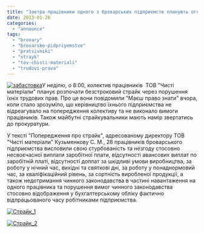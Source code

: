 ```yaml
---
title: "Завтра працівники одного з броварських підприємств планують оголосити страйк"
date: 2013-01-26
categories: 
  - "announce"
tags: 
  - "brovary"
  - "brovarske-pidpriyemstvo"
  - "pratsivniki"
  - "strayk"
  - "tov-chisti-materiali"
  - "trudovi-prava"
---
```


[![забастовка](https://mpz.brovary.org/wp-content/uploads/2013/01/zabastovka.jpg)](https://mpz.brovary.org/wp-content/uploads/2013/01/zabastovka.jpg)У неділю, о 8:00, колектив працівників  ТОВ "Чисті матеріали" планує розпочати безстроковий страйк через порушення їхніх трудових прав. Про це вони повідомили "Маєш право знати" вчора, коли стало зрозуміло, що керівництво їхнього підприємства не відреагувало на попередження колективу та не виконало вимоги працівників. Також майбутні страйкувальники мають намір звертатись до прокуратури.

У тексті "Попередження про страйк", адресованому директору ТОВ "Чисті матеріали" Кузьменкову С. М., 28 працівників броварського підприємства висловили свою стурбованість та незгоду стосовно несвоєчасної виплати заробітної плати, відсутності авансових виплат по заробітній платі, відсутності доплат за шкідливі умови виробництва, за роботу у нічний час, вихідні та святкові дні, за роботу у понаднормовий час, за кваліфікаційний рівень, за сортність виробленої продукції, а також недотримання чинного законодавства в частині навантаження на одного працівника та порушення вимог чинного законодавства стосовно відображення у бухгалтерському обліку фактично відпрацьованого часу робітниками підприємства.

[![Страйк_1](https://mpz.brovary.org/wp-content/uploads/2013/01/Strayk_1.jpg)](https://mpz.brovary.org/wp-content/uploads/2013/01/Strayk_1.jpg)

[![Страйк_2](https://mpz.brovary.org/wp-content/uploads/2013/01/Strayk_2.jpg)](https://mpz.brovary.org/wp-content/uploads/2013/01/Strayk_2.jpg)
